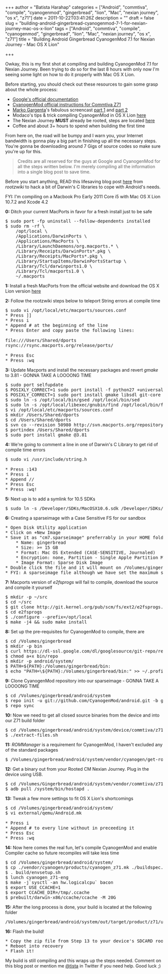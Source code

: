 +++
author = "Batista Harahap"
categories = ["Android", "commtiva", "compile", "cyanogenmod", "gingerbread", "lion", "Mac", "nexian journey", "os x", "z71"]
date = 2011-10-22T03:41:26Z
description = ""
draft = false
slug = "building-android-gingerbread-cyanogenmod-7-1-for-nexian-journey-mac-os-x-lion"
tags = ["Android", "commtiva", "compile", "cyanogenmod", "gingerbread", "lion", "Mac", "nexian journey", "os x", "z71"]
title = "Building Android Gingerbread CyanogenMod 7.1 for Nexian Journey - Mac OS X Lion"

+++


Owkay, this is my first shot at compiling and building CyanogenMod 7.1 for Nexian Journey. Been trying to do so for the last 8 hours with only now I'm seeing some light on how to do it properly with Mac OS X Lion.

Before starting, you should check out these resources to gain some grasp about the whole process:
<ul>
	<li><a href="http://source.android.com/source/initializing.html" target="_blank">Google's official documentation</a></li>
	<li><a href="http://wiki.cyanogenmod.com/wiki/Commtiva_Z71:_Compile_CyanogenMod_%28OS_X%29" target="_blank">CyanogenMod official instructions for Commtiva Z71</a></li>
	<li><a href="http://twitter.com/#!/markogargenta" target="_blank">Marko Gargenta</a>'s fabulous screencast <a href="http://www.youtube.com/watch?v=1_H4AlQaNa0" target="_blank">part 1</a> and <a href="http://www.youtube.com/watch?v=rFqELLB1Kk8" target="_blank">part 2</a></li>
<li>Modaco's tips &amp; trick compiling CyanogenMod in OS X Lion <a href="http://android.modaco.com/topic/343919-compiling-cm-on-os-x-lion/page__view__findpost__p__1788918" target="_blank">here</a></li>
	<li>The Nexian Journey <strong>MUST</strong> already be rooted, steps are located <a href="http://www.bango29.com/go/blog/2010/upgrade-nexian-journey-to-froyo-cyanogen-mod-6-1" target="_blank">here</a></li>
	<li>Coffee and about 3+ hours to spend when building the first time</li>
</ul>
From here on, the road will be bumpy and I warn you, your Internet bandwidth is gonna play a big part in finishing up all the necessary steps. You're gonna be downloading around 7 Gigs of source codes so make sure you're up for this.
<blockquote>Credits are all reserved for the guys at Google and CyanogenMod for all the steps written below. I'm merely compiling all the information into a single blog post to save time.</blockquote>
Before you start anything, READ this lifesaving blog post <a href="http://rootzwiki.com/entry.php?104-How-To-Compile-CM7-on-OS-X-Lion" target="_blank">here</a> from <em>rootzwiki</em> to hack a bit of Darwin's C libraries to cope with Android's needs.

FYI: I'm compiling on a Macbook Pro Early 2011 Core i5 with Mac OS X Lion 10.7.2 and Xcode 4.2

<strong>0:</strong> Ditch your current MacPorts in favor for a fresh install just to be safe
<pre lang="bash">$ sudo port -fp uninstall --follow-dependents installed
$ sudo rm -rf \
    /opt/local \
    /Applications/DarwinPorts \
    /Applications/MacPorts \
    /Library/LaunchDaemons/org.macports.* \
    /Library/Receipts/DarwinPorts*.pkg \
    /Library/Receipts/MacPorts*.pkg \
    /Library/StartupItems/DarwinPortsStartup \
    /Library/Tcl/darwinports1.0 \
    /Library/Tcl/macports1.0 \
    ~/.macports</pre>
<strong>1:</strong> Install a fresh MacPorts from the official website and download the OS X Lion version <a href="http://guide.macports.org/chunked/installing.macports.html">here</a>

<strong>2:</strong> Follow the rootzwiki steps below to teleport String errors at compile time
<pre lang="bash">$ sudo vi /opt/local/etc/macports/sources.conf
* Press ]]
* Press i
* Append # at the beginning of the line 
* Press Enter and copy paste the following lines:

file:///Users/Shared/dports
rsync://rsync.macports.org/release/ports/

* Press Esc 
* Press :wq</pre>
<strong>3:</strong> Update Macports and install the necessary packages and revert <em>gmake</em> to 3.81 - GONNA TAKE A LOOOONG TIME
<pre lang="bash">$ sudo port selfupdate
$ POSIXLY_CORRECT=1 sudo port install -f python27 +universal
$ POSIXLY_CORRECT=1 sudo port install gmake libsdl git-core gnupg gsed curl libiptcdata xorg-libX* pngcrush findutils
$ sudo ln -s /opt/local/bin/gsed /opt/local/bin/sed
$ sudo ln -s /opt/local/libexec/gnubin/find /opt/local/bin/find
$ vi /opt/local/etc/macports/sources.conf
$ mkdir /Users/Shared/dports
$ cd /Users/Shared/dports
$ svn co --revision 50980 http://svn.macports.org/repository/macports/trunk/dports/devel/gmake/ devel/gmake/
$ portindex /Users/Shared/dports
$ sudo port install gmake @3.81
</pre>
<strong>4:</strong> We're going to comment a line in one of Darwin's C Library to get rid of compile time errors
<pre lang="bash">$ sudo vi /usr/include/string.h

* Press :143
* Press i
* Append //
* Press Esc
* Press :wq!</pre>
<strong>5:</strong> Next up is to add a symlink for 10.5 SDKs
<pre lang="bash">$ sudo ln -s /Developer/SDKs/MacOSX10.6.sdk /Developer/SDKs/MacOSX10.5.sdk</pre>
<strong>6:</strong> Creating a sparseimage with a Case Sensitive FS for our sandbox
<pre lang="bash">* Open Disk Utility application
* Click on +New Image
* Save it as "cm7.sparseimage" preferrably in your HOME folder with the following parameters:
    * Name: gingerbread
    * Size: >= 15 GB
    * Format: Mac OS Extended (CASE-SENSITIVE, Journaled)
    * Encryption: none, Partition - Single Apple Partition Map
    * Image Format: Sparse Disk Image
* Double click the file and it will mount on /Volumes/gingerbread
* FYI: A sparseimage file although we have set the maximum size to be 15 GB but it will only get larger when you actually use all the space so it won't eat up your hard drive space yet</pre>
<strong>7:</strong> Macports version of <em>e2fsprogs</em> will fail to compile, download the source and compile it yourself
<pre lang="bash">$ mkdir -p ~/src
$ cd ~/src
$ git clone http://git.kernel.org/pub/scm/fs/ext2/e2fsprogs.git
$ cd e2fsprogs
$ ./configure --prefix=/opt/local
$ make -j4 && sudo make install</pre>
<strong>8:</strong> Set up the pre-requisites for CyanogenMod to compile, there are
<pre lang="bash">$ cd /Volumes/gingerbread
$ mkdir -p bin
$ curl https://dl-ssl.google.com/dl/googlesource/git-repo/repo > bin/repo
$ chmod a+x bin/repo
$ mkdir -p android/system/
$ PATH=${PATH}:/Volumes/gingerbread/bin:
$ echo "PATH=\${PATH}:/Volumes/gingerbread/bin:" >> ~/.profile</pre>
<strong>9:</strong> Clone CyanogenMod repository into our sparseimage - GONNA TAKE A LOOOONG TIME
<pre lang="bash">$ cd /Volumes/gingerbread/android/system
$ repo init -u git://github.com/CyanogenMod/android.git -b gingerbread
$ repo sync</pre>
<strong>10:</strong> Now we need to get all closed source binaries from the device and into our Z71 build folder
<pre lang="bash">$ cd /Volumes/gingerbread/android/system/device/commtiva/z71/
$ ./extract-files.sh</pre>
<strong>11:</strong> <em>ROMManager</em> is a requirement for CyanogenMod, I haven't excluded any of the standard packages
<pre lang="bash">$ /Volumes/gingerbread/android/system/vendor/cyanogen/get-rommanager</pre>

<strong>12:</strong> Get a binary out from your Rooted CM Nexian Journey. Plug in the device using USB.
<pre lang="php">
$ cd /Volumes/Gingerbread/android/system/vendor/commtiva/z71/proprietary/bin/
$ adb pull /system/bin/hostapd .
</pre>

<strong>13:</strong> Tweak a few more settings to fit OS X Lion's shortcomings
<pre lang="bash">
$ cd /Volumes/gingerbread/android/system/
$ vi external/qemu/Android.mk

* Press i
* Append # to every line without in preceeding it
* Press Esc
* Press :wq
</pre>

<strong>14:</strong> Now here comes the real fun, let's compile CyanogenMod and enable Compiler cache so future recompiles will take less time
<pre lang="bash">$ cd /Volumes/gingerbread/android/system/
$ cp ./vendor/cyanogen/products/cyanogen_z71.mk ./buildspec.mk
$ . build/envsetup.sh
$ lunch cyanogen_z71-eng
$ make -j`sysctl -an hw.logicalcpu` bacon
$ export USE_CCACHE=1
$ export CCACHE_DIR=/tmp/.ccache
$ prebuilt/darwin-x86/ccache/ccache -M 20G
</pre>

<strong>15:</strong> After the long process is done, your build is located at the following folder
<pre lang="bash">/Volumes/gingerbread/android/system/out/target/product/z71/update.cm-XXXXX-signed.zip</pre>
<strong>16:</strong> Flash the build!
<pre lang="bash">* Copy the zip file from Step 13 to your device's SDCARD root directory
* Reboot into recovery
* Flash it!</pre>

My build is still compiling and this wraps up the steps needed. Comment on this blog post or mention me <a href="http://twitter.com/tista" target="_blank">@tista</a> in Twitter if you need help. Good luck ;)